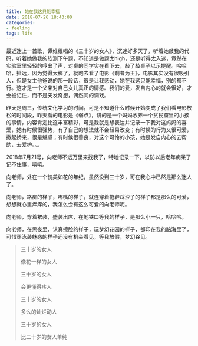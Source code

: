 ```yaml
---
title: 她在我这只能幸福
date: 2018-07-26 18:43:00
categories:
- feeling
tags: life
---
```


最近迷上一首歌，谭维维唱的《三十岁的女人》，沉迷好多天了，听着她敲我的代码，听着她做我的软测下午题，不知道是做题太high，还是听得太入迷，竟然在实验室里轻轻的哼出了声，对桌的同学实在看下去，敲了敲桌子以示提醒。哈哈哈，扯远，因为觉得太棒了，就跑去看了电影《剩者为王》，电影其实没有很吸引人，但是女主他爸说的那一段话，很是让我感动，她在我这只能幸福，别的都不行。这才是一个父亲对自己女儿真正的情感。我们的爱，发自内心的就会很好，才会被记住，而不是突发奇想，偶然间的调戏。



昨天是周三，传统文化学习的时间，可是不知道什么时候开始变成了我们看电影放松的时间段，昨天看的电影是《弱点》，讲的是一个妈妈收养一个贫民窟里的小孩的事情，内容肯定比这丰富精彩，可是我就是想表达并记录一下我对这妈妈的喜爱，她有时候很强势，有了自己的想法就不会轻易改变；有时候的行为又很可爱，撒起娇来，很是魅惑；有时候很善良，对这个可怜的小孩，她是发自内心的去帮助，去爱护。。。

2018年7月21号，向老师不远万里来找我了，特地记录一下，以防以后老年痴呆了记不住事，嘻嘻。

向老师，处在一个貌美如花的年纪，虽然没到三十岁，可在我心中已然是那么迷人了。

向老师，路痴的样子，嘟嘴的样子，就连穿着拖鞋踩沙子的样子都是那么的可爱，想想就心里痒痒的，我怎么会有这么可爱的向老师呢。

向老师，穿着裙装，盛装出席，在地铁口等我的样子，是那么小一只，哈哈哈。

向老师，在黑夜里，认真擦脸的样子，玩梦幻花园的样子，都印在我的脑海里了，可惜穿泳装魅惑的样子还没有机会看见，等我放假，梦幻谷见。

> 三十岁的女人
> 
> 像花一样的女人
> 
> 三十岁的女人
> 
> 会更懂得疼人
> 
> 三十岁的女人
> 
> 多么的灿烂动人
> 
> 三十岁的女人
> 
> 比二十岁的女人单纯



